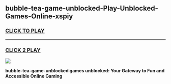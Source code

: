
## bubble-tea-game-unblocked-Play-Unblocked-Games-Online-xspiy
<h3>
<a href="https://premium76.site?title=bubble-tea-game-unblocked&ref=24A">CLICK TO PLAY</a></h3>
<hr>

<h3>
<a href="https://premium76.site?title=bubble-tea-game-unblocked&ref=24A">CLICK 2 PLAY</a>
  
</h3>

<a href="https://premium76.site?title=bubble-tea-game-unblocked&ref=24A"><img src="https://clearcache.store/games.png"></a>


**bubble-tea-game-unblocked games unblocked: Your Gateway to Fun and Accessible Online Gaming**
